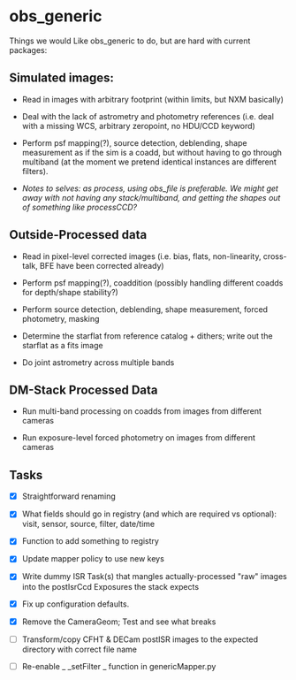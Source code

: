 # obs_generic

Things we would Like obs_generic to do, but are hard with current packages:

## Simulated images:

* Read in images with arbitrary footprint (within limits, but NXM basically)

* Deal with the lack of astrometry and photometry references (i.e. deal with a missing WCS, arbitrary zeropoint, no HDU/CCD keyword)

* Perform psf mapping(?), source detection, deblending, shape measurement as if the sim is a coadd, but without having to go through multiband (at the moment we pretend identical instances are different filters).

* *Notes to selves: as process, using obs_file is preferable. We might get away with not having any stack/multiband, and getting the shapes out of something like processCCD?*


## Outside-Processed data

* Read in pixel-level corrected images (i.e. bias, flats, non-linearity, cross-talk, BFE have been corrected already)

* Perform psf mapping(?), coaddition (possibly handling different coadds for depth/shape stability?)

* Perform source detection, deblending, shape measurement, forced photometry, masking

* Determine the starflat from reference catalog + dithers; write out the starflat as a fits image 

* Do joint astrometry across multiple bands


## DM-Stack Processed Data

* Run multi-band processing on coadds from images from different cameras

* Run exposure-level forced photometry on images from different cameras


## Tasks

- [x] Straightforward renaming

- [x] What fields should go in registry (and which are required vs optional): visit, sensor, source, filter, date/time

- [x] Function to add something to registry

- [x] Update mapper policy to use new keys

- [x] Write dummy ISR Task(s) that mangles actually-processed "raw" images into the postIsrCcd Exposures the stack expects

- [x] Fix up configuration defaults.

- [x] Remove the CameraGeom; Test and see what breaks

- [ ] Transform/copy CFHT & DECam postISR images to the expected directory with correct file name

- [ ] Re-enable _ _setFilter _ function in genericMapper.py
